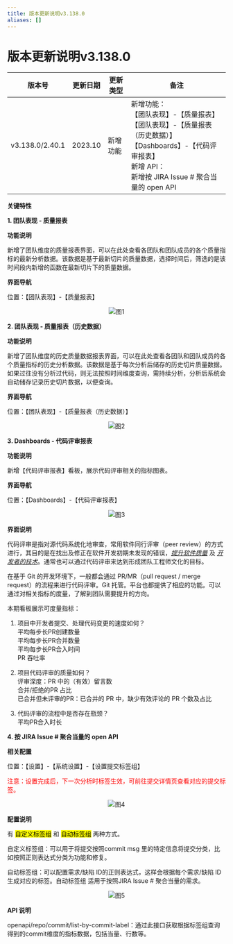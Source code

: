 ```yaml
---
title: 版本更新说明v3.138.0
aliases: []
---
```


# 版本更新说明v3.138.0

<center>

|版本号|更新日期|更新类型|备注|
|------|---|---|------|
|v3.138.0/2.40.1|2023.10|新增功能|新增功能：<br />【团队表现】-【质量报表】<br />【团队表现】-【质量报表（历史数据）】<br />【Dashboards】-【代码评审报表】<br />新增 API：<br />新增按 JIRA Issue # 聚合当量的 open API|
</center>

**关键特性**

**1. 团队表现 - 质量报表**

**功能说明**

新增了团队维度的质量报表界面，可以在此处查看各团队和团队成员的各个质量指标的最新分析数据。该数据是基于最新切片的质量数据，选择时间后，筛选的是该时间段内新增的函数在最新切片下的质量数据。

**界面导航**

位置：【团队表现】-【质量报表】

<center>

![图1](https://release-note.oss-cn-hongkong.aliyuncs.com/release-note/team_quality_report.png)
</center>


**2. 团队表现 - 质量报表（历史数据）**

**功能说明**

新增了团队维度的历史质量数据报表界面，可以在此处查看各团队和团队成员的各个质量指标的历史分析数据。该数据是基于每次分析后储存的历史切片质量数据。如果过往没有分析过代码，则无法按照时间维度查询，需持续分析，分析后系统会自动储存记录历史切片数据，以便查询。

**界面导航**

位置：【团队表现】-【质量报表（历史数据）】

<center>

![图2](https://release-note.oss-cn-hongkong.aliyuncs.com/release-note/team_quality_report_history.png)
</center>


**3. Dashboards - 代码评审报表**

**功能说明**

新增【代码评审报表】看板，展示代码评审相关的指标图表。

**界面导航**

位置：【Dashboards】-【代码评审报表】

<center>

![图3](https://release-note.oss-cn-hongkong.aliyuncs.com/release-note/code_review_report.png)
</center>

**界面说明**

代码评审是指对源代码系统化地审查，常用软件同行评审（peer review）的方式进行，其目的是在找出及修正在软件开发初期未发现的错误，<u><i>提升软件质量</i></u> 及 <u><i>开发者的技术</i></u>。通常也可以通过代码评审来达到形成团队工程师文化的目标。

在基于 Git 的开发环境下，一般都会通过 PR/MR（pull request / merge request）的流程来进行代码评审。Git 托管。平台也都提供了相应的功能。可以通过对相关指标的度量，了解到团队需要提升的方向。

本期看板展示可度量指标：
1. 项目中开发者提交、处理代码变更的速度如何？<br />
平均每步长PR创建数量<br />
平均每步长PR合并数量<br />
平均每步长PR合入时间<br />
PR 吞吐率

2. 项目代码评审的质量如何？<br />
评审深度：PR 中的（有效）留言数<br />
合并/拒绝的PR 占比<br />
已合并但未评审的PR：已合并的 PR 中，缺少有效评论的 PR 个数及占比

3. 代码评审的流程中是否存在瓶颈？<br />
平均PR合入时长



**4. 按 JIRA Issue # 聚合当量的 open API**

**相关配置**

位置：【设置】-【系统设置】-【设置提交标签组】

<p><span style="color:red;">注意：设置完成后，下一次分析时标签生效，可前往提交详情页查看对应的提交标签。</span></p>


<center>

![图4](https://release-note.oss-cn-hongkong.aliyuncs.com/release-note/set_commit_tag_group.png)
</center>

**配置说明**

有 <mark style="background-color: yellow;">自定义标签组</mark> 和 <mark style="background-color: yellow;">自动标签组</mark> 两种方式。

自定义标签组：可以用于将提交按照commit msg 里的特定信息将提交分类，比如按照正则表达式分类为功能和修复。

自动标签组：可以配置需求/缺陷 ID的正则表达式，这样会根据每个需求/缺陷 ID生成对应的标签。自动标签组 适用于按照JIRA Issue # 聚合当量的需求。

<center>

![图5](https://release-note.oss-cn-hongkong.aliyuncs.com/release-note/commit_tag_group_config_ins.png)
</center>


**API 说明**

openapi/repo/commit/list-by-commit-label：通过此接口获取根据标签组查询得到的commit维度的指标数据，包括当量、行数等。
